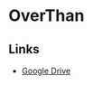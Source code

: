 # OverThan
## Links
* [Google Drive](https://drive.google.com/file/d/1U1Ma9bmND-UOMjT2Cpmna7xPtGzCDFuH/view?usp=sharing)
